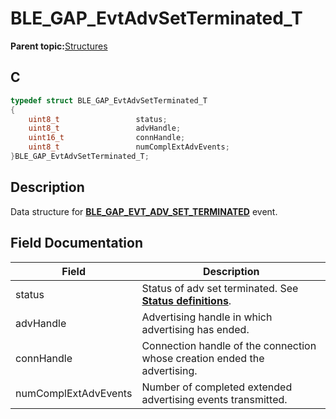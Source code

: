 # BLE\_GAP\_EvtAdvSetTerminated\_T

**Parent topic:**[Structures](GUID-230368B0-FB2A-4967-A471-691387B35A9E.md)

## C

```c
typedef struct BLE_GAP_EvtAdvSetTerminated_T
{
    uint8_t                 status;
    uint8_t                 advHandle;
    uint16_t                connHandle;
    uint8_t                 numComplExtAdvEvents;
}BLE_GAP_EvtAdvSetTerminated_T;
```

## Description

Data structure for **[BLE\_GAP\_EVT\_ADV\_SET\_TERMINATED](GUID-ADCFB5AA-F06E-4ED9-9227-592A5CE40F39.md)** event.

## Field Documentation

|Field|Description|
|-----|-----------|
|status|Status of adv set terminated. See **[Status definitions](GUID-2134D6D9-9339-488A-9386-3D130CCB7074.md)**.|
|advHandle|Advertising handle in which advertising has ended.|
|connHandle|Connection handle of the connection whose creation ended the advertising.|
|numComplExtAdvEvents|Number of completed extended advertising events transmitted.|


